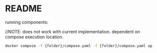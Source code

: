 # README

running components:

//NOTE: does not work with current implementation. dependent on compose execution location.

```bash
docker compose -f {folder}/compose.yaml -f {folder}/compose.yaml up
```